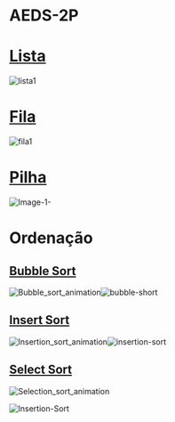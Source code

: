 # AEDS-2P
<h1><a href="https://github.com/lucianobajr/AEDS-2P/tree/master/Lista">Lista</a></h1>

![lista1](https://user-images.githubusercontent.com/45442173/68967703-94834400-07bf-11ea-9b14-331f4e549976.jpg)


<h1><a href="https://github.com/lucianobajr/AEDS-2P/tree/master/Fila">Fila</a></h1>


![fila1](https://user-images.githubusercontent.com/45442173/68967732-a533ba00-07bf-11ea-9dd7-7e4bf67d6916.png)

<h1><a href="https://github.com/lucianobajr/AEDS-2P/tree/master/Pilha">Pilha</a></h1>

![Image-1-](https://user-images.githubusercontent.com/45442173/68967762-bd0b3e00-07bf-11ea-8cf2-a3d8af01db68.png)


<h1>Ordenação</h1>

<h2><a href="https://github.com/lucianobajr/AEDS-2P/tree/master/Ordenacao/Bubble%20Sort">Bubble Sort</a></h2>

![Bubble_sort_animation](https://user-images.githubusercontent.com/45442173/68967793-ceece100-07bf-11ea-8e65-609f0a068cca.gif)![bubble-short](https://user-images.githubusercontent.com/45442173/68967792-ceece100-07bf-11ea-81c2-daef10d9da85.png)



<h2><a href="https://github.com/lucianobajr/AEDS-2P/tree/master/Ordenacao/Insert%20Sort">Insert Sort</a></h2>

![Insertion_sort_animation](https://user-images.githubusercontent.com/45442173/68967870-f348bd80-07bf-11ea-9dd6-c29f28c516f3.gif)![insertion-sort](https://user-images.githubusercontent.com/45442173/68967866-f0e66380-07bf-11ea-82ea-e55892c84553.jpg)


<h2><a href="https://github.com/lucianobajr/AEDS-2P/tree/master/Ordenacao/Select%20%20Sort">Select Sort</a></h2>


![Selection_sort_animation](https://user-images.githubusercontent.com/45442173/68967958-2b500080-07c0-11ea-936e-754157c85e2b.gif)

![Insertion-Sort](https://user-images.githubusercontent.com/45442173/68967960-2c812d80-07c0-11ea-9914-5b27cbad5fe6.jpg)

